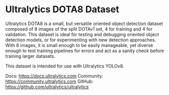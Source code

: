 # Ultralytics DOTA8 Dataset

Ultralytics DOTA8 is a small, but versatile oriented object detection dataset composed of 8 images of the split DOTAv1 set, 4 for training and 4 for validation. This dataset is ideal for testing and debugging oriented object detection models,
or for experimenting with new detection approaches. With 8 images, it is small enough to be easily manageable, yet
diverse enough to test training pipelines for errors and act as a sanity check before training larger datasets.

This dataset is intended for use with Ultralytics YOLOv8.

Docs: https://docs.ultralytics.com
Community: https://community.ultralytics.com
GitHub: https://github.com/ultralytics/ultralytics
